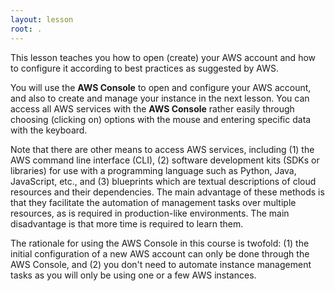 ```yaml
---
layout: lesson
root: .
---
```

This lesson teaches you how to open (create) your AWS account and how to configure it according to best practices as suggested by AWS.
 
You will use the **AWS Console** to open and configure your AWS account, and also to create and manage your instance in the next lesson. You can access all AWS services with the **AWS Console** rather easily through choosing (clicking on) options with the mouse and entering specific data with the keyboard. 

Note that there are other means to access AWS services, including (1) the AWS command line interface (CLI), (2) software development kits (SDKs or libraries) for use with a programming language such as Python, Java, JavaScript, etc., and (3) blueprints which are textual descriptions of cloud resources and their dependencies. The main advantage of these methods is that they facilitate the automation of management tasks over multiple resources, as is required in production-like environments. The main disadvantage is that more time is required to learn them. 

The rationale for using the AWS Console in this course is twofold: (1) the initial configuration of a new AWS account can only be done through the AWS Console, and (2) you don't need to automate instance management tasks as you will only be using one or a few AWS instances.

